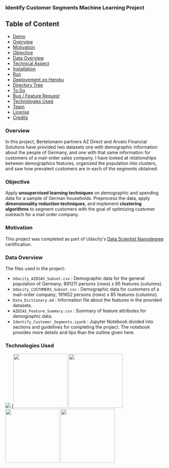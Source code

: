 ###  Identify Customer Segments Machine Learning Project 

## Table of Content
  * [Demo](#demo)
  * [Overview](#overview)
  * [Motivation](#motivation)
  * [Objective](#objective) 
  * [Data Overview](#data-overview) 
  * [Technical Aspect](#technical-aspect)
  * [Installation](#installation)
  * [Run](#run)
  * [Deployement on Heroku](#deployement-on-heroku)
  * [Directory Tree](#directory-tree)
  * [To Do](#to-do)
  * [Bug / Feature Request](#bug---feature-request)
  * [Technologies Used](#technologies-used)
  * [Team](#team)
  * [License](#license)
  * [Credits](#credits)

### Overview 
In this project, Bertelsmann partners AZ Direct and Arvato Financial Solutions have provided two datasets one with demographic information about the people of Germany, and one with that same information for customers of a mail-order sales company. I have looked at relationships between demographics features, organized the population into clusters, and saw how prevalent customers are in each of the segments obtained. 

### Objective 
Apply **unsupervised learning techniques** on demographic and spending data for a sample of German households. Preprocess the data, apply **dimensionality reduction techniques**, and implement **clustering algorithms** to segment customers with the goal of optimizing customer outreach for a mail order company. 

### Motivation 
This project was completed as part of Udacity's [Data Scientist Nanodegree](https://eu.udacity.com/course/data-scientist-nanodegree--nd025) certification. 

### Data Overview 
The files used in the project:

-   `Udacity_AZDIAS_Subset.csv`  : Demographic data for the general population of Germany; 891211 persons (rows) x 85 features (columns).
-   `Udacity_CUSTOMERS_Subset.csv`  : Demographic data for customers of a mail-order company; 191652 persons (rows) x 85 features (columns).
-   `Data_Dictionary.md`  : Information file about the features in the provided datasets.
-   `AZDIAS_Feature_Summary.csv`  : Summary of feature attributes for demographic data.
-   `Identify_Customer_Segments.ipynb`  : Jupyter Notebook divided into sections and guidelines for completing the project. The notebook provides more details and tips than the outline given here.

### Technologies Used  
![](https://forthebadge.com/images/badges/made-with-python.svg)
[<img target="_blank" src="[https://github.com/ditikrushna/IDENTIFY-CUSTOMER-SEGMENTS/blob/master/Resource/scikitlearn.png](https://github.com/ditikrushna/IDENTIFY-CUSTOMER-SEGMENTS/blob/master/Resource/scikitlearn.png)" width=170> 
<img target="_blank" src="[https://github.com/ditikrushna/IDENTIFY-CUSTOMER-SEGMENTS/blob/master/Resource/pandas.png](https://github.com/ditikrushna/IDENTIFY-CUSTOMER-SEGMENTS/blob/master/Resource/pandas.png)" width=170> 
<img target="_blank" src="[https://github.com/ditikrushna/IDENTIFY-CUSTOMER-SEGMENTS/blob/master/Resource/matplotlib.png](https://github.com/ditikrushna/IDENTIFY-CUSTOMER-SEGMENTS/blob/master/Resource/matplotlib.png)" width=170> 
<img target="_blank" src="[https://github.com/ditikrushna/IDENTIFY-CUSTOMER-SEGMENTS/blob/master/Resource/numpy.png](https://github.com/ditikrushna/IDENTIFY-CUSTOMER-SEGMENTS/blob/master/Resource/numpy.png)" width=170>  
